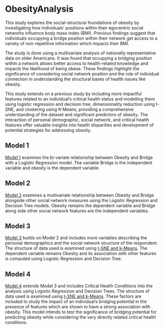 # ObesityAnalysis

This study explores the social-structural foundations of obesity by investigating how individuals’ positions within their egocentric social networks influence body mass index (BMI). Previous findings suggest that individuals occupying a bridge position within their network get access to a variety of non-repetitive information which impacts their BMI.

The study is done using a multivariate analysis of nationally representative data on older Americans. It was found that occupying a bridging position within a network allows better access to health-related knowledge and impacts the likelihood of being obese. These findings highlight the significance of considering social network position and the role of individual connection in understanding the structural bases of health issues like obesity.

This study extends on a previous study by including more impactful features related to an individual’s critical health status and modelling them using logistic regression and decision tree, dimensionality reduction using t-SNE, and clustering using K-Means, providing a comprehensive understanding of the dataset and significant predictors of obesity. The interaction of personal demographic, social network, and critical health features offer valuable insights into health disparities and development of potential strategies for addressing obesity.

## Model 1
[Model 1](https://github.com/AyushiKashyapp/ObesityAnalysis/blob/main/Model%201/Model-1.pdf) examines the bi-variate relationship between Obesity and Bridge with a Logistic Regression model. The variable Bridge is the independent variable and obesity is the dependent variable. 

## Model 2
[Model 2](https://github.com/AyushiKashyapp/ObesityAnalysis/blob/main/Model%202/Model-2.pdf) examines a multivariate relationship between Obesity and Bridge alongside other social network measures using the Logistic Regression and Decision Tree models. Obesity remains the dependent variable and Bridge along side other social network features are the independent variables.

## Model 3
[Model 3](https://github.com/AyushiKashyapp/ObesityAnalysis/blob/main/Model%203/Model-03.pdf) builds on Model 2 and includes more variables describing the personal demographics and the social network structure of the respondent. The structure of data used is examined using [t-SNE and k-Means](https://github.com/AyushiKashyapp/ObesityAnalysis/blob/main/Model%203/kmeans_tsne.pdf). The dependent variable remains Obesity and its association with other features is computed using Logistic Regression and Decision Tree.

## Model 4
[Model 4](https://github.com/AyushiKashyapp/ObesityAnalysis/blob/main/Model%204/Model-4.pdf) extends Model 3 and includes Critical Health Conditions into the analysis using Logistic Regression and Decision Trees. The structure of data used is examined using [t-SNE and k-Means](https://github.com/AyushiKashyapp/ObesityAnalysis/blob/main/Model%204/kmeans_tsne.pdf). These factors are included to study the impact of an individual’s bridging potential in the presence of features which are shown to have a strong association with obesity. This model intends to test the significance of bridging potential for predicting obesity while considering the very directly related critical health conditions.
